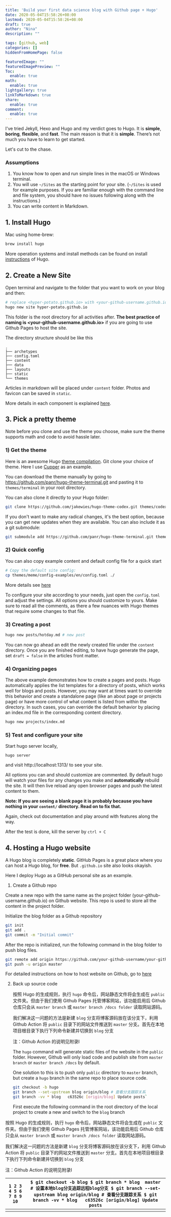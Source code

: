 ```yaml
---
title: 'Build your first data science blog with Github page + Hugo' 
date: 2020-05-04T15:58:26+08:00
lastmod: 2020-05-04T15:58:26+08:00
draft: true
author: "Nina"
description: ""

tags: [github, web]
categories: []
hiddenFromHomePage: false

featuredImage: ""
featuredImagePreview: ""
Toc:
  enable: true
math:
  enable: true
lightgallery: true
linkToMarkdown: true
share:
  enable: true
comment: 
  enable: true
---
```






I've tried Jekyll, Hexo and Hugo and my verdict goes to Hugo. It is **simple**, **boring**, **flexible**, and **fast**. The main reason is that it is **simple**. There’s not much you have to learn to get started.

Let's cut to the chase.



### Assumptions

1. You know how to open and run simple lines in the macOS or Windows terminal.
2. You will use `~/Sites` as the starting point for your site. (`~/Sites` is used for example purposes. If you are familiar enough with the command line and file system, you should have no issues following along with the instructions.)
3. You can write content in Markdown.



## 1. Install Hugo

Mac using home-brew:

```bash
brew install hugo
```

More operation systems and install methods can be found on install  [instructions](https://gohugo.io/getting-started/installing/) of Hugo. 



## 2. Create a New Site

Open terminal and navigate to the folder that you want to work on your blog and then:

```bash
# replace <hyper-potato.github.io> with <your-github-username.github.io>
hugo new site hyper-potato.github.io
```

This folder is the root directory for all activities after. **The best practice of naming is <your-github-username.github.io>** if you are going to use Github Pages to host the site.  

The directory structure should be like this

```
.
├── archetypes
├── config.toml
├── content
├── data
├── layouts
├── static
└── themes
```



Articles in markdown will be placed under `content` folder. Photos and favicon can be saved in `static`.

More details in each component is explained [here](https://gohugo.io/getting-started/directory-structure/). 



## 3. Pick a pretty theme

Note before you clone and use the theme you choose, make sure the theme supports math and code to avoid hassle later.  

 

###  1) Get the theme

Here is an awesome Hugo [theme compilation](https://github.com/gohugoio/hugoThemes).  Git clone your choice of theme. Here I use [Cupper](https://github.com/zwbetz-gh/cupper-hugo-theme) as an example.



You can download the theme manually by going to https://github.com/panr/hugo-theme-terminal.git and pasting it to `themes/terminal` in your root directory.



You can also clone it directly to your Hugo folder:

```bash
git clone https://github.com/jakewies/hugo-theme-codex.git themes/codex
```



If you don't want to make any radical changes, it's the best option, because you can get new updates when they are available. You can also include it as a git submodule:

```bash
git submodule add https://github.com/panr/hugo-theme-terminal.git themes/terminal
```





### 2) Quick config

You can also copy example content and default config file for a quick start

```bash
# Copy the default site config:
cp themes/meme/config-examples/en/config.toml ./
```

More details see [here](https://github.com/reuixiy/hugo-theme-meme/blob/master/config-examples/en/config.toml)

To configure your site according to your needs, just open the `config.toml` and adjust the settings. All options you should customize to yours. Make sure to read all the comments, as there a few nuances with Hugo themes that require some changes to that file.



### 3) Creating a post

```bash
hugo new posts/hotday.md # new post
```

You can now go ahead an edit the newly created file under the `content` directory. Once you are finished editing, to have hugo generate the page, set `draft = false` in the articles front matter.



### 4) Organizing pages

The above example demonstrates how to create a pages and posts. Hugo automatically applies the list templates for a directory of posts, which works well for blogs and posts. However, you may want at times want to override this behavior and create a standalone page (like an about page or projects page) or have more control of what content is listed from within the directory. In such cases, you can override the default behavior by placing an index.md file in the corresponding content directory.

```bash
hugo new projects/index.md
```



###  5) Test and configure your site

Start hugo server locally, 

```shell
hugo server
```

and visit http://localhost:1313/ to see your site. 

All options you can and should customize are commented. By default hugo will watch your files for any changes you make and **automatically** rebuild the site. It will then live reload any open browser pages and push the latest content to them. 

**Note: If you are seeing a blank page it is probably because you have nothing in your `content/` directory. Read on to fix that.**

Again, check out documentation and play around with features along the way. 

After the test is done,  kill the server by `ctrl + C`





## 4. Hosting a Hugo website

A Hugo blog is completely **static**. GitHub Pages is a great place where you can host a Hugo blog, for **free**. But `.github.io` site also looks okayish. 

Here I deploy Hugo as a GitHub personal site as an example. 



1. Create a Github repo

Create a new repo with the same name as the project folder (your-github-username.github.io) on Github website. This repo is used to store all the content in the project folder. 

Initialize the blog folder as a Github repository

```bash
git init
git add .
git commit -m "Initial commit"
```



After the repo is initialized, run the following command in the blog folder to push blog files.

```bash
git remote add origin https://github.com/your-github-username/your-github-username.github.io.git
git push -u origin master
```

For detailed instructions on how to host website on Github, go to [here](https://gohugo.io/hosting-and-deployment/hosting-on-github/)



2. Back up source code

   按照 Hugo 的生成规则，执行 `hugo` 命令后，网站静态文件将会生成在 `public` 文件夹。但由于我们使用 Github Pages 托管博客网站，该功能启用后 Github 仓库只会从 `master branch` 或 `master branch /docs folder` 读取网站源码。

   我们解决这一问题的方法是新建 `blog` 分支将博客源码放在该分支下，利用 Github Action 将 `public` 目录下的网站文件推送到 `master` 分支。首先在本地项目根目录下执行下列命令新建并切换到 `blog` 分支

   注：Github Action 的说明见附录I

   

   The `hugo` command will generate static files of the website in the `public` folder. However, Github will only load code and publish site from `master branch` or `master branch /docs` by default.

   

   One solution to this is to push only `public` directory to `master` branch, but create a `hugo` branch in the same repo to place source code.

   ```bash
   git checkout -b hugo
   git branch --set-upstream blog origin/blog # 查看分支跟踪关系 
   git branch -vv * blog   c63526c [origin/blog] Update posts`
   ```

   

   First execute the following command in the root directory of the local project to create a new and switch to the `blog` branch

按照 Hugo 的生成规则，执行 `hugo` 命令后，网站静态文件将会生成在 `public` 文件夹。但由于我们使用 Github Pages 托管博客网站，该功能启用后 Github 仓库只会从 `master branch` 或 `master branch /docs folder` 读取网站源码。

我们解决这一问题的方法是新建 `blog` 分支将博客源码放在该分支下，利用 Github Action 将 `public` 目录下的网站文件推送到 `master` 分支。首先在本地项目根目录下执行下列命令新建并切换到 `blog` 分支

注：Github Action 的说明见附录I

| ` 1 2 3 4 5 6 7 8 9 10 ` | `$ git checkout -b blog $ git branch * blog  master # 设置本地blog分支追踪远程blog分支 $ git branch --set-upstream blog origin/blog # 查看分支跟踪关系 $ git branch -vv * blog   c63526c [origin/blog] Update posts` |
| ------------------------ | ------------------------------------------------------------ |
|                          |                                                              |